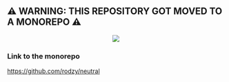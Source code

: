 ## ⚠ WARNING: THIS REPOSITORY GOT MOVED TO A MONOREPO ⚠

<p align="center">
<img src="https://media.giphy.com/media/l41lXRD8SbgUsNKPS/giphy.gif" />
</p>

### Link to the monorepo

https://github.com/rodzy/neutral
